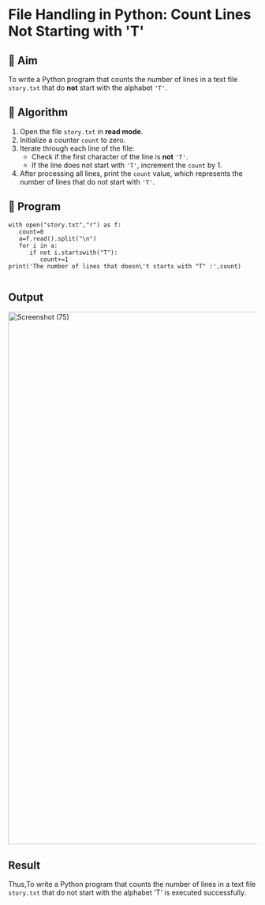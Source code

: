 # File Handling in Python: Count Lines Not Starting with 'T'

## 🎯 Aim
To write a Python program that counts the number of lines in a text file `story.txt` that do **not** start with the alphabet `'T'`.

## 🧠 Algorithm
1. Open the file `story.txt` in **read mode**.
2. Initialize a counter `count` to zero.
3. Iterate through each line of the file:
   - Check if the first character of the line is **not** `'T'`.
   - If the line does not start with `'T'`, increment the `count` by 1.
4. After processing all lines, print the `count` value, which represents the number of lines that do not start with `'T'`.

## 🧾 Program
```
with open("story.txt","r") as f:
   count=0
   a=f.read().split("\n")
   for i in a:
      if not i.startswith("T"):
         count+=1
print('The number of lines that doesn\'t starts with "T" :',count)
   
```

## Output
<img width="1920" height="1080" alt="Screenshot (75)" src="https://github.com/user-attachments/assets/c0e6d9e7-c1e0-4143-bf1a-42c5a855a0f3" />

## Result
Thus,To write a Python program that counts the number of lines in a text file `story.txt` that do not start with the alphabet 'T' is executed successfully.
